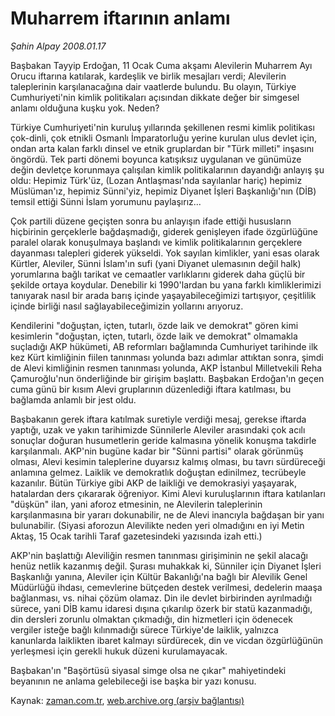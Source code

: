 # Muharrem iftarının anlamı

*Şahin Alpay 2008.01.17*

<tr><td class="metin" colspan="2" style="padding-top: 20px; padding-left: 5px; padding-right: 10px;">Başbakan Tayyip Erdoğan, 11 Ocak Cuma akşamı Alevilerin Muharrem Ayı Orucu iftarına katılarak, kardeşlik ve birlik mesajları verdi; Alevilerin taleplerinin karşılanacağına dair vaatlerde bulundu. Bu olayın, Türkiye Cumhuriyeti'nin kimlik politikaları açısından dikkate değer bir simgesel anlamı olduğuna kuşku yok. Neden?</td></tr><tr><td class="metin" colspan="2" style="padding-top: 20px; padding-left: 5px; padding-right: 10px;"><p>Türkiye Cumhuriyeti'nin kuruluş yıllarında şekillenen resmi kimlik politikası çok-dinli, çok etnikli Osmanlı İmparatorluğu yerine kurulan ulus devlet için, ondan arta kalan farklı dinsel ve etnik gruplardan bir "Türk milleti" inşasını öngördü. Tek parti dönemi boyunca katışıksız uygulanan ve günümüze değin devletçe korunmaya çalışılan kimlik politikalarının dayandığı anlayış şu oldu: Hepimiz Türk'üz, (Lozan Antlaşması'nda sayılanlar hariç) hepimiz Müslüman'ız, hepimiz Sünni'yiz, hepimiz Diyanet İşleri Başkanlığı'nın (DİB) temsil ettiği Sünni İslam yorumunu paylaşırız... 
<p> Çok partili düzene geçişten sonra bu anlayışın ifade ettiği hususların hiçbirinin gerçeklerle bağdaşmadığı, giderek genişleyen ifade özgürlüğüne paralel olarak konuşulmaya başlandı ve kimlik politikalarının gerçeklere dayanması talepleri giderek yükseldi. Yok sayılan kimlikler, yani esas olarak Kürtler, Aleviler, Sünni İslam'ın sufi (yani Diyanet ulemasının değil halk) yorumlarına bağlı tarikat ve cemaatler varlıklarını giderek daha güçlü bir şekilde ortaya koydular. Denebilir ki 1990'lardan bu yana farklı kimliklerimizi tanıyarak nasıl bir arada barış içinde yaşayabileceğimizi tartışıyor, çeşitlilik içinde birliği nasıl sağlayabileceğimizin yollarını arıyoruz.
<p> Kendilerini "doğuştan, içten, tutarlı, özde laik ve demokrat" gören kimi kesimlerin "doğuştan, içten, tutarlı, özde laik ve demokrat" olmamakla suçladığı AKP hükümeti, AB reformları bağlamında Cumhuriyet tarihinde ilk kez Kürt kimliğinin fiilen tanınması yolunda bazı adımlar attıktan sonra, şimdi de Alevi kimliğinin resmen tanınması yolunda, AKP İstanbul Milletvekili Reha Çamuroğlu'nun önderliğinde bir girişim başlattı. Başbakan Erdoğan'ın geçen cuma günü bir kısım Alevi gruplarının düzenlediği iftara katılması, bu bağlamda anlamlı bir jest oldu. 
<p> Başbakanın gerek iftara katılmak suretiyle verdiği mesaj, gerekse iftarda yaptığı, uzak ve yakın tarihimizde Sünnilerle Aleviler arasındaki çok acılı sonuçlar doğuran husumetlerin geride kalmasına yönelik konuşma takdirle karşılanmalı. AKP'nin bugüne kadar bir "Sünni partisi" olarak görünmüş olması, Alevi kesimin taleplerine duyarsız kalmış olması, bu tavrı sürdüreceği anlamına gelmez. Laiklik ve demokratlık doğuştan edinilmez, tecrübeyle kazanılır. Bütün Türkiye gibi AKP de laikliği ve demokrasiyi yaşayarak, hatalardan ders çıkararak öğreniyor. Kimi Alevi kuruluşlarının iftara katılanları "düşkün" ilan, yani aforoz etmesinin, ne Alevilerin taleplerinin karşılanmasına bir yararı dokunabilir, ne de Alevi inancıyla bağdaşan bir yanı bulunabilir. (Siyasi aforozun Alevilikte neden yeri olmadığını en iyi Metin Aktaş, 15 Ocak tarihli Taraf gazetesindeki yazısında izah etti.) 
<p> AKP'nin başlattığı Aleviliğin resmen tanınması girişiminin ne şekil alacağı henüz netlik kazanmış değil. Şurası muhakkak ki, Sünniler için Diyanet İşleri Başkanlığı yanına, Aleviler için Kültür Bakanlığı'na bağlı bir Alevilik Genel Müdürlüğü ihdası, cemevlerine bütçeden destek verilmesi, dedelerin maaşa bağlanması, vs. nihai çözüm olamaz. Din ile devlet birbirinden ayrılmadığı sürece, yani DİB kamu idaresi dışına çıkarılıp özerk bir statü kazanmadığı, din dersleri zorunlu olmaktan çıkmadığı, din hizmetleri için ödenecek vergiler isteğe bağlı kılınmadığı sürece Türkiye'de laiklik, yalnızca kanunlarda laiklikten ibaret kalmayı sürdürecek, din ve vicdan özgürlüğünün yerleşmesi için gerekli hukuk düzeni kurulamayacak. 
<p> Başbakan'ın "Başörtüsü siyasal simge olsa ne çıkar" mahiyetindeki beyanının ne anlama gelebileceği ise başka bir yazı konusu.<br/></p></p></p></p></p></p></td></tr>

Kaynak: [zaman.com.tr](http://zaman.com.tr/yazar.do?yazino=638812), [web.archive.org (arşiv bağlantısı)](http://web.archive.org/web/20080612114841/http://www.zaman.com.tr:80/yazar.do?yazino=638812)
